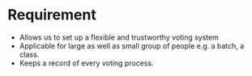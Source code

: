 # Requirement
- Allows us to set up a flexible and trustworthy voting system
- Applicable for large as well as small group of people e.g. a batch, a class.
- Keeps a record of  every voting process.
